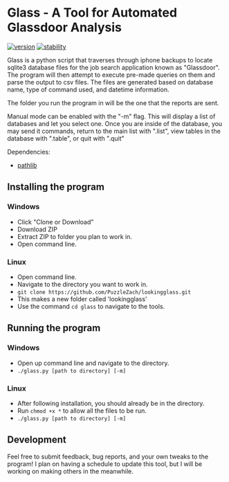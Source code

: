 # Glass - A Tool for Automated Glassdoor Analysis

[![version](https://img.shields.io/badge/Version-1.0.3-blue.svg)](https://github.com/PuzzleZach/lookingglass)
[![stability](https://img.shields.io/badge/stability-stable-green.svg)](https://github.com/PuzzleZach/lookingglass)

Glass is a python script that traverses through iphone backups to locate sqlite3 database files for the job search application known as "Glassdoor". The program will then attempt to execute pre-made queries on them and parse the output to csv files. The files are generated based on database name, type of command used, and datetime information.

The folder you run the program in will be the one that the reports are sent.

Manual mode can be enabled with the "-m" flag. This will display a list of databases and let you select one.
Once you are inside of the database, you may send it commands, return to the main list with ".list", view tables in the database with ".table", or quit with ".quit"

Dependencies:

- [pathlib](https://docs.python.org/3.7/library/pathlib.html)

## Installing the program

### Windows

- Click "Clone or Download"
- Download ZIP
- Extract ZIP to folder you plan to work in. 
- Open command line.

### Linux

- Open command line.
- Navigate to the directory you want to work in.
- `git clone https://github.com/PuzzleZach/lookingglass.git`
- This makes a new folder called 'lookingglass'
- Use the command `cd glass` to navigate to the tools.

## Running the program

### Windows

- Open up command line and navigate to the directory. 
- `./glass.py [path to directory] [-m]`

### Linux

- After following installation, you should already be in the directory.
- Run `chmod +x *` to allow all the files to be run.
- `./glass.py [path to directory] [-m]`


## Development

Feel free to submit feedback, bug reports, and your own tweaks to the program! I plan on having a schedule to update this tool, but I will be working on making others in the meanwhile. 
